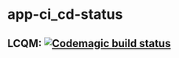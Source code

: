 # app-ci_cd-status
## LCQM: [![Codemagic build status](https://api.codemagic.io/apps/63fcc0104323fd5ba6b73de1/63fcc0104323fd5ba6b73de0/status_badge.svg)](https://codemagic.io/apps/63fcc0104323fd5ba6b73de1/63fcc0104323fd5ba6b73de0/latest_build)

